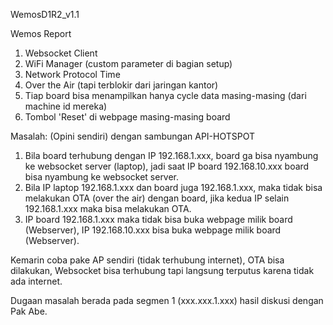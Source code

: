 WemosD1R2_v1.1

Wemos Report

1. Websocket Client
2. WiFi Manager (custom parameter di bagian setup)
3. Network Protocol Time
4. Over the Air (tapi terblokir dari jaringan kantor)
5. Tiap board bisa menampilkan hanya cycle data masing-masing (dari machine id mereka)
6. Tombol 'Reset' di webpage masing-masing board

Masalah:
(Opini sendiri) dengan sambungan API-HOTSPOT
1. Bila board terhubung dengan IP 192.168.1.xxx, board ga bisa nyambung ke websocket server (laptop),
jadi saat IP board 192.168.10.xxx board bisa nyambung ke websocket server.
2. Bila IP laptop 192.168.1.xxx dan board juga 192.168.1.xxx, maka tidak bisa melakukan OTA (over the air) dengan board, jika kedua IP
selain 192.168.1.xxx maka bisa melakukan OTA.
3. IP board 192.168.1.xxx maka tidak bisa buka webpage milik board (Webserver), IP 192.168.10.xxx bisa buka webpage
milik board (Webserver).

Kemarin coba pake AP sendiri (tidak terhubung internet), OTA bisa dilakukan, Websocket bisa terhubung tapi langsung terputus
karena tidak ada internet.

Dugaan masalah berada pada segmen 1 (xxx.xxx.1.xxx) hasil diskusi dengan Pak Abe.
